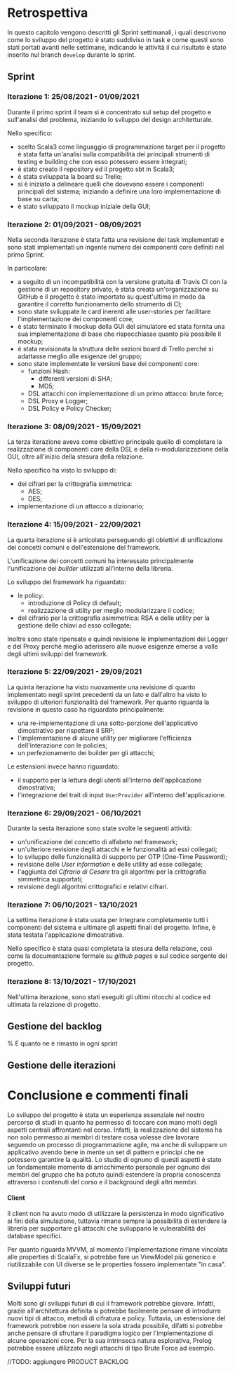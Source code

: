 # Retrospettiva
In questo capitolo vengono descritti gli Sprint settimanali, i quali descrivono come lo sviluppo del progetto è stato suddiviso in task e come questi sono stati portati avanti nelle settimane, indicando le attività il cui risultato è stato inserito nul branch `develop` durante lo sprint.
## Sprint

### Iterazione 1: 25/08/2021 - 01/09/2021
Durante il primo sprint il team si è concentrato sul setup del progetto e sull'analisi del problema, iniziando lo sviluppo del design architetturale.

Nello specifico:
- scelto Scala3 come linguaggio di programmazione target per il progetto è stata fatta un'analisi sulla compatibilità dei principali strumenti di testing e building che con esso potessero essere integrati;
- è stato creato il repository ed il progetto sbt in Scala3;
- è stata sviluppata la board su Trello;
- si è iniziato a delineare quelli che dovevano essere i componenti principali del sistema; iniziando a definire una loro implementazione di base su carta;
- è stato sviluppato il mockup iniziale della GUI;

### Iterazione 2: 01/09/2021 - 08/09/2021
Nella seconda iterazione è stata fatta una revisione dei task implementati e sono stati implementati un ingente numero dei componenti core definiti nel primo Sprint.

In particolare:
- a seguito di un incompatibilità con la versione gratuita di Travis CI con la gestione di un repository privato, è stata creata un'organizzazione su GitHub e il progetto è stato importato su quest'ultima in modo da garantire il corretto funzionamento dello strumento di CI;
- sono state sviluppate le card inerenti alle user-stories per facilitare l'implementazione dei componenti core;
- è stato terminato il mockup della GUI del simulatore ed stata fornita una sua implementazione di base che rispecchiasse quanto più possibile il mockup;
- è stata revisionata la struttura delle sezioni board di Trello perché si adattasse meglio alle esigenze del gruppo;
- sono state implementate le versioni base dei componenti core:
   - funzioni Hash:
      - differenti versioni di SHA;
      - MD5;
   - DSL attacchi con implementazione di un primo attacco: brute force;
   - DSL Proxy e Logger;
   - DSL Policy e Policy Checker;

### Iterazione 3: 08/09/2021 - 15/09/2021
La terza iterazione aveva come obiettivo principale quello di completare la realizzazione di componenti core della DSL e della ri-modularizzazione della GUI, oltre all'inizio della stesura della relazione.

Nello specifico ha visto lo sviluppo di:
- dei cifrari per la crittografia simmetrica:
   - AES;
   - DES;
- implementazione di un attacco a dizionario;

### Iterazione 4: 15/09/2021 - 22/09/2021
La quarta iterazione si è articolata perseguendo gli obiettivi di unificazione dei concetti comuni e dell'estensione del framework.

L'unificazione dei concetti comuni ha interessato principalmente l'unificazione dei *builder* utilizzati all'interno della libreria.

Lo sviluppo del framework ha riguardato:
- le policy:
   - introduzione di Policy di default;
   - realizzazione di utility per meglio modularizzare il codice;
- del cifrario per la crittografia asimmetrica: RSA e delle utility per la gestione delle chiavi ad esso collegate;

Inoltre sono state ripensate e quindi revisione le implementazioni dei Logger e del Proxy perché meglio aderissero alle nuove esigenze emerse a valle degli ultimi sviluppi del framework.

### Iterazione 5: 22/09/2021 - 29/09/2021
La quinta iterazione ha visto nuovamente una revisione di quanto implementato negli sprint precedenti da un lato e dall'altro ha visto lo sviluppo di ulteriori funzionalità del framework.
Per quanto riguarda la revisione in questo caso ha riguardato principalmente:
- una re-implementazione di una sotto-porzione dell'applicativo dimostrativo per rispettare il SRP;
- l'implementazione di alcune utility per migliorare l'efficienza dell'interazione con le policies;
- un perfezionamento dei builder per gli attacchi;

Le estensioni invece hanno riguardato:
- il supporto per la lettura degli utenti all'interno dell'applicazione dimostrativa;
- l'integrazione del trait di input `UserProvider` all'interno dell'applicazione.

### Iterazione 6: 29/09/2021 - 06/10/2021
Durante la sesta iterazione sono state svolte le seguenti attività:
- un'unificazione del concetto di alfabeto nel framework;
- un'ulteriore revisione degli attacchi e le funzionalità ad essi collegati;
- lo sviluppo delle funzionalità di supporto per OTP (One-Time Password);
- revisione delle *User information* e delle utility ad esse collegate;
- l'aggiunta del *Cifrario di Cesare* tra gli algoritmi per la crittografia simmetrica supportati;
- revisione degli algoritmi crittografici e relativi cifrari.

### Iterazione 7: 06/10/2021 - 13/10/2021
La settima iterazione è stata usata per integrare completamente tutti i componenti del sistema e ultimare gli aspetti finali del progetto. 
Infine, è stata testata l'applicazione dimostrativa.

Nello specifico è stata quasi completata la stesura della relazione, così come la documentazione formale su *github pages* e sul codice sorgente del progetto.

### Iterazione 8: 13/10/2021 - 17/10/2021
Nell'ultima iterazione, sono stati eseguiti gli ultimi ritocchi al codice ed ultimata la relazione di progetto.

## Gestione del backlog

% E quanto ne è rimasto in ogni sprint
## Gestione delle iterazioni

# Conclusione e commenti finali
Lo sviluppo del progetto è stata un esperienza essenziale nel nostro percorso di studi in quanto ha permesso di toccare con mano molti degli aspetti centrali affrontanti nel corso.
Infatti, la realizzazione del sistema ha non solo permesso ai membri di testare cosa volesse dire lavorare seguendo un processo di programmazione agile, ma anche di sviluppare un applicativo avendo bene in mente un set di pattern e principi che ne potessero garantire la qualità.
Lo studio di ognuno di questi aspetti è stato un fondamentale momento di arricchimento personale per ognuno dei membri del gruppo che ha potuto quindi estendere la propria conoscenza attraverso i contenuti del corso e il background degli altri membri.

#### Client
Il client non ha avuto modo di utilizzare la persistenza in modo significativo ai fini della simulazione, tuttavia rimane sempre la possibilità di estendere
la libreria per supportare gli attacchi che sviluppano le vulnerabilità dei database specifici.

Per quanto riguarda MVVM, al momento l'implementazione rimane vincolata alle properties di ScalaFx, si potrebbe fare un ViewModel più generico
e riutilizzabile con UI diverse se le properties fossero implementate "in casa".

## Sviluppi futuri
Molti sono gli sviluppi futuri di cui il framework potrebbe giovare.
Infatti, grazie all'architettura definita si potrebbe facilmente pensare di introdurre nuovi tipi di attacco, metodi di cifratura e policy.
Tuttavia, un estensione del framework potrebbe non essere la sola strada possibile, difatti si potrebbe anche pensare di sfruttare il paradigma logico per l'implementazione di alcune operazioni core.
Per la sua intrinseca natura esplorativa, Prolog potrebbe essere utilizzato negli attacchi di tipo Brute Force ad esempio.




//TODO: aggiungere PRODUCT BACKLOG
